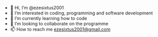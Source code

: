 - 👋 Hi, I’m @ezesixtus2001
- 👀 I’m interested in coding, programming and software development
- 🌱 I’m currently learning how to code
- 💞️ I’m looking to collaborate on the programme
- 📫 How to reach me ezesixtus2001@gmail.com

<!---
ezesixtus2001/ezesixtus2001 is a ✨ special ✨ repository because its `README.md` (this file) appears on your GitHub profile.
You can click the Preview link to take a look at your changes.
--->
